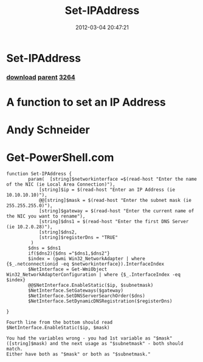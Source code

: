 ﻿---
pid:            3263
parent:         531
children:       3264
poster:         mynameis911
title:          Set-IPAddress
date:           2012-03-04 20:47:21
description:    # A function to set an IP Address
# Andy Schneider
# Get-PowerShell.com
format:         posh
---

# Set-IPAddress

### [download](3263.ps1) [parent](531.md) [3264](3264.md)

# A function to set an IP Address
# Andy Schneider
# Get-PowerShell.com

```posh
function Set-IPAddress {
		param(	[string]$networkinterface =$(read-host "Enter the name of the NIC (ie Local Area Connection)"),
			[string]$ip = $(read-host "Enter an IP Address (ie 10.10.10.10)"),
			@@[string]$mask = $(read-host "Enter the subnet mask (ie 255.255.255.0)"),
			[string]$gateway = $(read-host "Enter the current name of the NIC you want to rename"),
			[string]$dns1 = $(read-host "Enter the first DNS Server (ie 10.2.0.28)"),
			[string]$dns2,
			[string]$registerDns = "TRUE"
		 )
		$dns = $dns1
		if($dns2){$dns ="$dns1,$dns2"}
		$index = (gwmi Win32_NetworkAdapter | where {$_.netconnectionid -eq $networkinterface}).InterfaceIndex
		$NetInterface = Get-WmiObject Win32_NetworkAdapterConfiguration | where {$_.InterfaceIndex -eq $index}
		@@$NetInterface.EnableStatic($ip, $subnetmask)
		$NetInterface.SetGateways($gateway)
		$NetInterface.SetDNSServerSearchOrder($dns)
		$NetInterface.SetDynamicDNSRegistration($registerDns)
		
}

Fourth line from the bottom should read $NetInterface.EnableStatic($ip, $mask)

You had the variables wrong - you had 1st variable as "$mask" ([string]$mask) and the next usage as "$subnetmask" - both should match.
Either have both as "$mask" or both as "$subnetmask."
```
